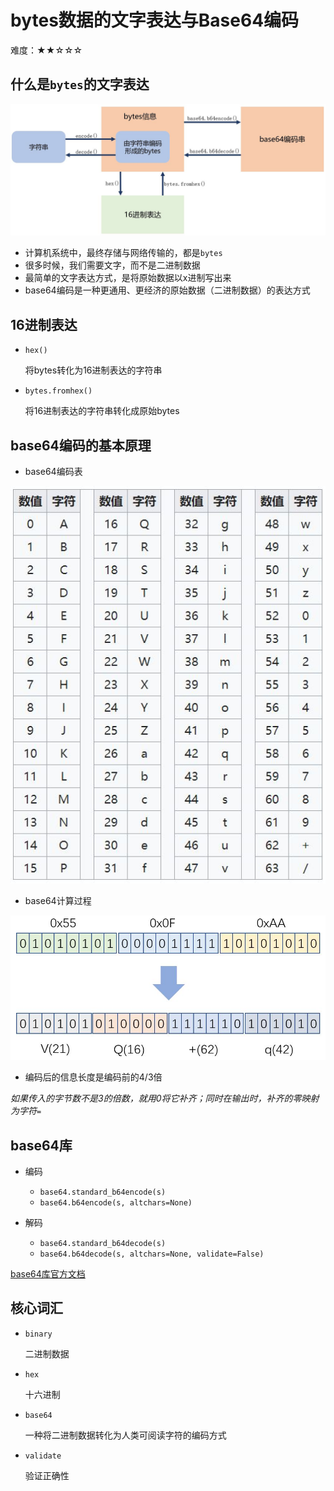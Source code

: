# bytes数据的文字表达与Base64编码

难度：★★☆☆☆

## 什么是`bytes`的文字表达

![bytes的编解码](images/bin_encode_decode.JPG)

- 计算机系统中，最终存储与网络传输的，都是`bytes`
- 很多时候，我们需要文字，而不是二进制数据
- 最简单的文字表达方式，是将原始数据以x进制写出来
- base64编码是一种更通用、更经济的原始数据（二进制数据）的表达方式

## 16进制表达

- `hex()`

  将bytes转化为16进制表达的字符串

- `bytes.fromhex()`

  将16进制表达的字符串转化成原始bytes

## base64编码的基本原理

- base64编码表

![base64编码](images/base64.JPG)

- base64计算过程

![base64编码过程](images/base64_process.JPG)

- 编码后的信息长度是编码前的4/3倍

*如果传入的字节数不是3的倍数，就用0将它补齐；同时在输出时，补齐的零映射为字符`=`*

## base64库

- 编码
  - `base64.standard_b64encode(s)`
  - `base64.b64encode(s, altchars=None)`

- 解码
  + `base64.standard_b64decode(s)`
  + `base64.b64decode(s, altchars=None, validate=False)`

[base64库官方文档](https://docs.python.org/3/library/base64.html)

## 核心词汇

- `binary`

  二进制数据

- `hex`

  十六进制

- `base64`

  一种将二进制数据转化为人类可阅读字符的编码方式

- `validate`

  验证正确性